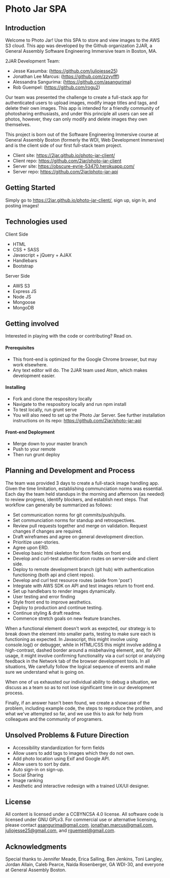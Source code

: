 # Photo Jar SPA

## Introduction

Welcome to Photo Jar! Use this SPA to store and view images to the AWS S3 cloud. This app was developed by the Github organization 2JAR, a General Assembly Software Engineering Immersive team in Boston, MA.

2JAR Development Team:
+ Jesse Kasumba: (https://github.com/juliojesse25)
+ Jonathan Lee Marcus: (https://github.com/zzyyfff)
+ Alessandra Sangurima: (https://github.com/asangurima)
+ Rob Guempel: (https://github.com/rogu2)

Our team was presented the challenge to create a full-stack app for authenticated users to upload images, modify image titles and tags, and delete their own images. This app is intended for a friendly community of photosharing enthusiasts, and under this principle all users can see all photos, however, they can only modify and delete images they own themselves.

This project is born out of the Software Engineering Immersive course at General Assembly Boston (formerly the WDI, Web Development Immersive) and is the client side of our first full-stack team project.

+ Client site: https://2jar.github.io/photo-jar-client/
+ Client repo: https://github.com/2jar/photo-jar-client
+ Server site: https://obscure-eyrie-53470.herokuapp.com/
+ Server repo: https://github.com/2jar/photo-jar-api

## Getting Started
Simply go to https://2jar.github.io/photo-jar-client/, sign up, sign in, and posting images!

## Technologies used
Client Side
+ HTML
+ CSS + SASS
+ Javascript + jQuery + AJAX
+ Handlebars
+ Bootstrap

Server Side
+ AWS S3
+ Express JS
+ Node JS
+ Mongoose
+ MongoDB

## Getting involved
Interested in playing with the code or contributing? Read on.

#### Prerequisites
+ This front-end is optimized for the Google Chrome browser, but may work elsewhere.
+ Any text editor will do. The 2JAR team used Atom, which makes development easier.

#### Installing
+ Fork and clone the respository locally
+ Navigate to the respository locally and run npm install
+ To test locally, run grunt serve
+ You will also need to set up the Photo Jar Server. See further installation instructions on its repo: https://github.com/2jar/photo-jar-api

#### Front-end Deployment
+ Merge down to your master branch
+ Push to your remote
+ Then run grunt deploy

## Planning and Development and Process
The team was provided 3 days to create a full-stack image handling app. Given the time limitation, establishing communciation norms was essential. Each day the team held standups in the morning and afternoon (as needed) to review progress, identify blockers, and establish next steps. That workflow can generally be summarized as follows:
+ Set communication norms for git commits/push/pulls.
+ Set communciation norms for standup and retrospectives.
+ Review pull requests together and merge on validation. Request changes if changes are required.
+ Draft wireframes and agree on general development direction.
+ Prioritize user-stories.
+ Agree upon ERD.
+ Develop basic html skeleton for form fields on front end.
+ Develop and curl-test authentication routes on server-side and client side.
+ Deploy to remote development branch (git hub) with authentication functioning (both api and client repos).
+ Develop and curl test resource routes (aside from 'post')
+ Integrate with AWS SDK on API and test images return to front end.
+ Set up handlebars to render images dynamically.
+ User testing and error finding
+ Style front end to improve aesthetics.
+ Deploy to production and continue testing.
+ Continue styling & draft readme.
+ Commence stretch goals on new feature branches.

When a functional element doesn't work as exepcted, our strategy is to break down the element into smaller parts, testing to make sure each is functioning as expected. In Javascript, this might involve using console.log() or debugger, while in HTML/CSS this might involve adding a high-contrast, dashed border around a misbehaving element, and, for API usage, it might involve confirming functionality via a curl script or analyzing feedback in the Network tab of the browser development tools. In all situations, We carefully follow the logical sequence of events and make sure we understand what is going on.

When one of us exhausted our individual ability to debug a situation, we discuss as a team so as to not lose significant time in our development process.

Finally, if an answer hasn't been found, we create a showcase of the problem, including example code, the steps to reproduce the problem, and what we've attempted so far, and we use this to ask for help from colleagues and the community of programers.

## Unsolved Problems & Future Direction
- Accessibility standardization for form fields
- Allow users to add tags to images which they do not own.
- Add photo location using Exif and Google API.
- Allow users to sort by date.
- Auto sign-in on sign-up.
- Social Sharing
- Image ranking
- Aesthetic and interactive redesign with a trained UX/UI designer.

## License
All content is licensed under a CC­BY­NC­SA 4.0 license.
All software code is licensed under GNU GPLv3. For commercial use or alternative licensing, please contact asangurima@gmail.com, jonathan.marcus@gmail.com, juliojesse25@gmail.com, and rguempel@gmail.com.

## Acknowledgments
Special thanks to Jennifer Meade, Erica Salling, Ben Jenkins, Toni Langley, Jordan Allain, Caleb Pearce, Naida Rosenberger, GA WDI-30, and everyone at General Assembly Boston.
